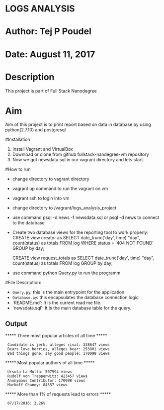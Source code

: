 # LOGS ANALYSIS 
# Author: Tej P Poudel
# Date: August 11, 2017

# Description
This project is part of Full Stack Nanodegree

# Aim
Aim of this project is to print report based on data in database by using python(2.7.10) and postgresql

#Installation
1. Install Vagrant and VirtualBox
2. Download or clone from github fullstack-nandegree-vm repository
3. Now we got newsdata.sql in our vagrant directory and lets start.

#How to run
- change directory to vagrant directory
- vagrant up command to run the vagrant on vm
- vagrant ssh to login into vm
- change directory to /vagrant/logs_analysis_project
- use command psql -d news -f newsdata.sql or psql -d news to connect to the database
- Create two database views for the reporting tool to work properly:
	CREATE view creator as
	  SELECT date_trunc('day', time) "day", count(status) as totals
	  FROM log
	  WHERE status = '404 NOT FOUND'
	  GROUP by day;

	CREATE view request_totals as
	  SELECT date_trunc('day', time) "day", count(status) as totals
	  FROM log
	  GROUP by day;

- use command python Query.py to run the programm

#File Description:
- `Query.py`: this is the main entrypoint for the application
- `Database.py`: this encapsulates the database connection logic
- 'README.md': It is the current read me file. 
- 'newsdata.sql': It is the main database table for the query. 

## Output

 ***** Three most popular articles of all time ***** 
 
     Candidate is jerk, alleges rival: 338647 views
     Bears love berries, alleges bear: 253801 views
     Bad things gone, say good people: 170098 views

 ***** Most popular authors of all time ***** 
 
     Ursula La Multa: 507594 views
     Rudolf von Treppenwitz: 423457 views
     Anonymous Contributor: 170098 views
     Markoff Chaney: 84557 views

 ***** More than 1% of requests lead to errors ***** 
 
     07/17/2016: 2.26%

